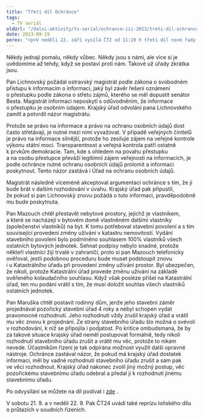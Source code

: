```yaml
---
title: "Třetí díl Ochránce"
tags:
  - TV seriál
oldUrl: "/dalsi-aktivity/tv-serial/ochrance-iii-2013/treti-dil-ochrance-1/"
date: 2013-09-19
perex: "<p>V neděli 22. září vysílá ČT2 od 11:20 h třetí díl nové řady pořadu Ochránce. Tentokrát půjde o konflikt práva na informace a ochrany osobních údajů politiků, o potíže se změnou užívání nebytových prostor a také o problémech, či dokonce schválnosti jednoho stavebního úřadu. Repríza je na programu ve středu ve 13:10 a další opakování jsou pak zařazena do vysílání ČT2 v neděli a úterý vždy po půlnoci.</p>"
---
```


<!-- imported from the old website -->

<p>Někdy jednají pomalu, někdy vůbec. Někdy jsou s námi, ale více si je uvědomíme až tehdy, když se postaví proti nám. Takové už úřady zkrátka jsou.</p><p>Pan Lichnovský požádal ostravský magistrát podle zákona o svobodném přístupu k informacím o informaci, jaký byl závěr řešení oznámení o přestupku podle zákona o střetu zájmů, kterého se měl dopustit senátor Besta. Magistrát informaci neposkytl s odůvodněním, že informace o přestupku je osobním údajem. Krajský úřad odvolání pana Lichnovského zamítl a potvrdil názor magistrátu.</p><p>Protože se právo na informace a právo na ochranu osobních údajů dost často střetávají, je nutné mezi nimi vyvažovat. V případě veřejných činitelů je právo na informace silnější, protože ho zesiluje zájem na veřejné kontrole výkonu státní moci. Transparentnost a veřejná kontrola patří ostatně k prvkům demokracie. Tam, kde s ohledem na povahu přestupku a na osobu přestupce převáží legitimní zájem veřejnosti na informacích, je podle ochránce nutné ochranu osobních údajů prolomit a informaci poskytnout. Tento názor zastává i Úřad na ochranu osobních údajů.</p><p>Magistrát následně víceméně akceptoval argumentaci ochránce s tím, že ji bude brát v dalším rozhodování v úvahu. Krajský úřad pak připustil, že pokud si pan Lichnovský znovu požádá o tuto informaci, pravděpodobně mu bude poskytnuta.</p><p>Pan Mazouch chtěl přestavět nebytové prostory, jejichž je vlastníkem, a které se nacházejí v bytovém domě vlastněném dalšími vlastníky (společenství vlastníků) na byt. K tomu potřeboval stavební povolení a s tím související provedení změny užívání v katastru nemovitostí. Vydání stavebního povolení bylo podmíněno souhlasem 100% vlastníků všech ostatních bytových jednotek. Sehnat podpisy nebylo snadné, protože někteří vlastníci žijí trvalé v zahraničí, proto si pan Mazouch telefonicky ověřoval, jestli podobnou proceduru bude muset podstoupit znovu i u Katastrálního úřadu při provedení změny užívání prostor. Byl ubezpečen, že nikoli, protože Katastrální úřad provede změnu užívání na základě ověřeného kolaudačního souhlasu. Když však posléze přišel na Katastrální úřad, ten mu podání vrátil s tím, že musí doložit souhlas všech vlastníků ostatních jednotek.</p><p>Pan Maruška chtěl postavit rodinný dům, jenže jeho stavební záměr projednával pozořický stavební úřad 4 roky a nebyl schopen vydat pravomocné rozhodnutí. Jeho rozhodnutí vždy zrušil krajský úřad a vrátil mu věc znovu k projednání. Ze strany stavebního úřadu šlo možná o svévoli v rozhodování, k níž se připojila i podjatost. Po kritice ombudsmana, že by za takové situace krajský úřad neměl postupovat formálně, tedy nikoli rozhodnutí stavebního úřadu zrušit a vrátit mu věc, protože to nikam nevede. Účastníkům řízení je tak odpírána možnost využít další opravné nástroje. Ochránce zastával názor, že pokud má krajský úřad dostatek informací, měl by vadné rozhodnutí stavebního úřadu zrušit a sám pak ve věci rozhodnout. Krajský úřad nakonec zvolil jiný možný postup, věc pozořickému stavebnímu úřadu odebral a předal ji k rozhodnutí jinému stavebnímu úřadu.</p><p>Po odvysílání se můžete na díl podívat i <a title="Otevření do nového okna" href="http://www.ceskatelevize.cz/porady/10363268581-ochrance/313281381960009/" target="_blank">zde</a> <img alt="" src="https://www.ochrance.cz/typo3/ext/od_linkdesc/icons/external.gif" class="od_linkdesc_icon_external" />. </p><p>V sobotu 21. 9. a v neděli 22. 9. Pak ČT24 uvádí také reprízu loňského dílu o průtazích v soudních řízeních.</p>
